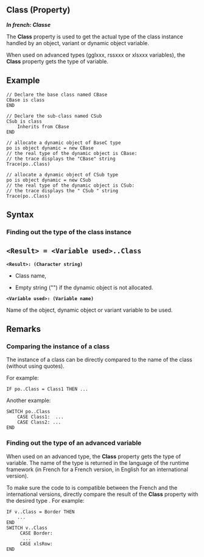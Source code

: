 


## Class (Property)

***In french: Classe***
	



<a name="XUse"></a>
<a name="Use"></a>
<a name="description"></a>
The **Class** property is used to get the actual type of the class instance handled by an object, variant or dynamic object variable.

When used on advanced types (gglxxx, rssxxx or xlsxxx variables), the **Class** property gets the type of variable. 


<a name="Example1"></a>
<a name="sample_code"></a>

## Example


```wl
// Declare the base class named CBase
CBase is class
END

// Declare the sub-class named CSub
CSub is class
	Inherits from CBase
END

// allocate a dynamic object of BaseC type
po is object dynamic = new CBase
// the real type of the dynamic object is CBase: 
// the trace displays the "CBase" string
Trace(po..Class)

// allocate a dynamic object of CSub type
po is object dynamic = new CSub
// the real type of the dynamic object is CSub: 
// the trace displays the " CSub " string
Trace(po..Class)
```

<a name="XSYNTAX"></a>
<a name="SYNTAX1"></a>

## Syntax

### Finding out the type of the class instance

`<Result> = <Variable used>..Class`
---

**`<Result>: (Character string)`**



- Class name,

- Empty string ("") if the dynamic object is not allocated.




**`<Variable used>: (Variable name)`**

Name of the object, dynamic object or variant variable to be used.  



<a name="NOTE0"></a>
<a name="NOTE0_1"></a>

## Remarks


### Comparing the instance of a class
<a name="comparing_the_instance_class_ELTPARAGRAPHE000066"></a>

The instance of a class can be directly compared to the name of the class (without using quotes).

For example:


```wl
IF po..Class = Class1 THEN ...
```


Another example:


```wl
SWITCH po..Class
	CASE Class1:  ...
	CASE Class2: ...
END
```

<a name="NOTE0_2"></a>


### Finding out the type of an advanced variable
<a name="finding_out_the_type_advanced_variable_ELTPARAGRAPHE000081"></a>

When used on an advanced type, the **Class** property gets the type of variable. The name of the type is returned in the language of the runtime framework (in French for a French version, in English for an international version).

To make sure the code to is compatible between the French and the international versions, directly compare the result of the **Class** property with the desired type . For example:


```wl
IF v..Class = Border THEN
	...
END
SWITCH v..Class
	 CASE Border:
	  ...
	 CASE xlsRow: 
END
```




